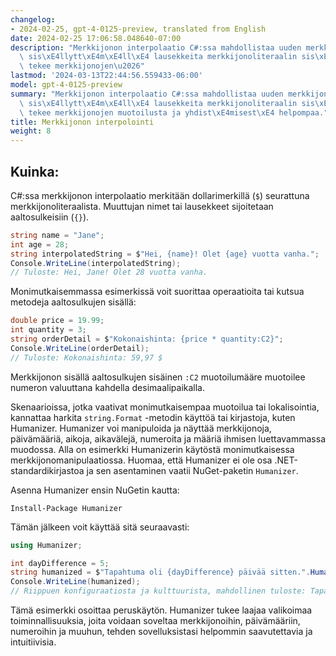 ```yaml
---
changelog:
- 2024-02-25, gpt-4-0125-preview, translated from English
date: 2024-02-25 17:06:58.048640-07:00
description: "Merkkijonon interpolaatio C#:ssa mahdollistaa uuden merkkijonon luomisen\
  \ sis\xE4llytt\xE4m\xE4ll\xE4 lausekkeita merkkijonoliteraalin sis\xE4\xE4n, mik\xE4\
  \ tekee merkkijonojen\u2026"
lastmod: '2024-03-13T22:44:56.559433-06:00'
model: gpt-4-0125-preview
summary: "Merkkijonon interpolaatio C#:ssa mahdollistaa uuden merkkijonon luomisen\
  \ sis\xE4llytt\xE4m\xE4ll\xE4 lausekkeita merkkijonoliteraalin sis\xE4\xE4n, mik\xE4\
  \ tekee merkkijonojen muotoilusta ja yhdist\xE4misest\xE4 helpompaa."
title: Merkkijonon interpolointi
weight: 8
---
```


## Kuinka:
C#:ssa merkkijonon interpolaatio merkitään dollarimerkillä (`$`) seurattuna merkkijonoliteraalista. Muuttujan nimet tai lausekkeet sijoitetaan aaltosulkeisiin (`{}`).

```csharp
string name = "Jane";
int age = 28;
string interpolatedString = $"Hei, {name}! Olet {age} vuotta vanha.";
Console.WriteLine(interpolatedString);
// Tuloste: Hei, Jane! Olet 28 vuotta vanha.
```

Monimutkaisemmassa esimerkissä voit suorittaa operaatioita tai kutsua metodeja aaltosulkujen sisällä:

```csharp
double price = 19.99;
int quantity = 3;
string orderDetail = $"Kokonaishinta: {price * quantity:C2}";
Console.WriteLine(orderDetail);
// Tuloste: Kokonaishinta: 59,97 $
```
Merkkijonon sisällä aaltosulkujen sisäinen `:C2` muotoilumääre muotoilee numeron valuuttana kahdella desimaalipaikalla.

Skenaarioissa, jotka vaativat monimutkaisempaa muotoilua tai lokalisointia, kannattaa harkita `string.Format` -metodin käyttöä tai kirjastoja, kuten Humanizer. Humanizer voi manipuloida ja näyttää merkkijonoja, päivämääriä, aikoja, aikavälejä, numeroita ja määriä ihmisen luettavammassa muodossa. Alla on esimerkki Humanizerin käytöstä monimutkaisessa merkkijonomanipulaatiossa. Huomaa, että Humanizer ei ole osa .NET-standardikirjastoa ja sen asentaminen vaatii NuGet-paketin `Humanizer`.

Asenna Humanizer ensin NuGetin kautta:

```
Install-Package Humanizer
```

Tämän jälkeen voit käyttää sitä seuraavasti:

```csharp
using Humanizer;

int dayDifference = 5;
string humanized = $"Tapahtuma oli {dayDifference} päivää sitten.".Humanize();
Console.WriteLine(humanized);
// Riippuen konfiguraatiosta ja kulttuurista, mahdollinen tuloste: Tapahtuma oli 5 päivää sitten.
```

Tämä esimerkki osoittaa peruskäytön. Humanizer tukee laajaa valikoimaa toiminnallisuuksia, joita voidaan soveltaa merkkijonoihin, päivämääriin, numeroihin ja muuhun, tehden sovelluksistasi helpommin saavutettavia ja intuitiivisia.
